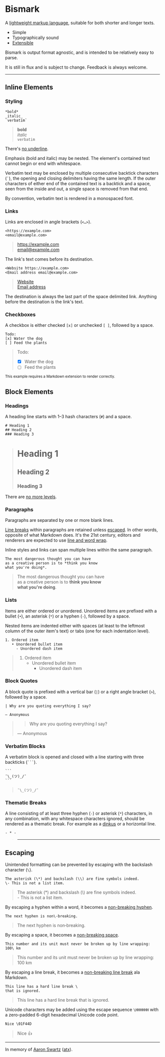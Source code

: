 # Bismark

A [lightweight markup language](https://en.wikipedia.org/wiki/Lightweight_markup_language), suitable for both shorter and longer texts.

- Simple
- Typographically sound
- [Extensible](/extras.md)

Bismark is output format agnostic, and is intended to be relatively easy to parse.

It is still in flux and is subject to change. Feedback is always welcome.

--- 

## Inline Elements

### Styling

	*bold*
	_italic_
	`verbatim`

> **bold**  
> _italic_  
> `verbatim`

There's [no underline](https://practicaltypography.com/underlining.html).

Emphasis (bold and italic) may be nested. The element's contained text cannot begin or end with whitespace.

Verbatim text may be enclosed by multiple consecutive backtick characters (``` ` ```), the opening and closing delimiters having the same length. If the outer characters of either end of the contained text is a backtick and a space, seen from the inside and out, a single space is removed from that end.

By convention, verbatim text is rendered in a monospaced font.


### Links

Links are enclosed in angle brackets (`<…>`).

	<https://example.com>
	<email@example.com>

> <https://example.com>  
> <email@example.com>  

The link's text comes before its destination.

	<Website https://example.com>
	<Email address email@example.com>

> [Website](https://example.com)  
> [Email address](mailto:email@example.com)  

The destination is always the last part of the space delimited link. Anything before the destination is the link's text.


### Checkboxes

A checkbox is either checked `[x]` or unchecked `[ ]`, followed by a space.

	Todo:
	[x] Water the dog
	[ ] Feed the plants

> Todo:
> - [x] Water the dog
> - [ ] Feed the plants

<sub>This example requires a Markdown extension to render correctly.</sub>


## Block Elements

### Headings

A heading line starts with 1–3 hash characters (`#`) and a space.

	# Heading 1
	## Heading 2
	### Heading 3

> # Heading 1
> ## Heading 2
> ### Heading 3

There are [no more levels](https://practicaltypography.com/headings.html).


### Paragraphs

Paragraphs are separated by one or more blank lines.

[Line breaks](https://practicaltypography.com/hard-line-breaks.html) within paragraphs are retained unless [escaped](#escaping). In other words, opposite of what Markdown does. It's the 21st century, editors and renderers are expected to use [line and word wrap](https://en.wikipedia.org/wiki/Line_wrap_and_word_wrap).

Inline styles and links can span multiple lines within the same paragraph.

	The most dangerous thought you can have
	as a creative person is to *think you know
	what you're doing*.

> The most dangerous thought you can have  
> as a creative person is to **think you know  
> what you're doing**.


### Lists

Items are either ordered or unordered. Unordered items are prefixed with a bullet (`•`), an asterisk (`*`) or a hyphen (`-`), followed by a space.

Nested items are indented either with spaces (at least to the leftmost column of the outer item's text) or tabs (one for each indentation level).

	1. Ordered item
	   • Unordered bullet item
	     - Unordered dash item

> 1. Ordered item  
>    * Unordered bullet item  
>      - Unordered dash item


### Block Quotes

A block quote is prefixed with a vertical bar (`|`) or a right angle bracket (`>`), followed by a space.

	| Why are you quoting everything I say?
	
	— Anonymous

> > Why are you quoting everything I say?
>
> — Anonymous


### Verbatim Blocks

A verbatim block is opened and closed with a line starting with three backticks (` ``` `).

	```
	¯\_(ツ)_/¯
	```

> ```
> ¯\_(ツ)_/¯
> ```


### Thematic Breaks

A line consisting of at least three hyphen (`-`) or asterisk (`*`) characters, in any combination, with any whitespace characters ignored, should be rendered as a thematic break. For example as a [dinkus](https://en.wikipedia.org/wiki/Dinkus) or a horizontal line.

	- * -

> ---


## Escaping

Unintended formatting can be prevented by escaping with the backslash character (`\`).

	The asterisk (\*) and backslash (\\) are fine symbols indeed.
	\- This is not a list item.

> The asterisk (\*) and backslash (\\) are fine symbols indeed.  
> \- This is not a list item.  

By escaping a hyphen within a word, it becomes a [non-breaking hyphen](https://en.wikipedia.org/wiki/Non-breaking_hyphen).

	The next hyphen is non\-breaking.

> The next hyphen is non&#x2011;breaking.

By escaping a space, it becomes a [non-breaking space](https://en.wikipedia.org/wiki/Non-breaking_space).

	This number and its unit must never be broken up by line wrapping: 100\ km

> This number and its unit must never be broken up by line wrapping: 100&nbsp;km

By escaping a line break, it becomes a [non-breaking line break](https://daringfireball.net/projects/markdown/syntax#p) ala Markdown.

	This line has a hard line break \
	that is ignored.

> This line has a hard line break that is ignored.

Unicode characters may be added using the escape sequence `\HHHHHH` with a zero-padded 6-digit hexadecimal Unicode code point.

	Nice \01F44D

> Nice 👍

---

In memory of [Aaron Swartz](https://www.youtube.com/watch?v=gpvcc9C8SbM) ([atx](http://www.aaronsw.com/2002/atx/intro)).
